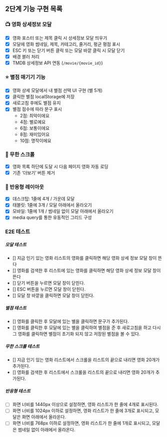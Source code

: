 ## 2단계 기능 구현 목록

### 📺 영화 상세정보 모달

- [x] 영화 포스터 또는 제목 클릭 시 상세정보 모달 띄우기
- [x] 모달에 영화 썸네일, 제목, 카테고리, 줄거리, 평균 평점 표시
- [x] ESC 키 또는 닫기 버튼 클릭 또는 모달 바깥 클릭 시 모달 닫기
- [x] 배경 블러 처리
- [x] TMDB 상세정보 API 연동 (`/movie/{movie_id}`)

### ⭐️ 별점 매기기 기능

- [x] 영화 상세 모달에서 내 별점 선택 UI 구현 (별 5개)
- [x] 클릭한 별점 localStorage에 저장
- [x] 새로고침 후에도 별점 유지
- [x] 별점 점수에 따라 문구 표시
  - 2점: 최악이에요
  - 4점: 별로예요
  - 6점: 보통이에요
  - 8점: 재미있어요
  - 10점: 명작이에요

### 🔁 무한 스크롤

- [x] 영화 목록 하단에 도달 시 다음 페이지 영화 자동 로딩
- [x] 기존 ‘더보기’ 버튼 제거

### 📐 반응형 레이아웃

- [x] 데스크탑: 1줄에 4개 / 가운데 모달
- [x] 태블릿: 1줄에 3개 / 모달 아래에서 올라오기
- [x] 모바일: 1줄에 1개 / 썸네일 없이 모달 아래에서 올라오기
- [x] media query를 통한 유동적인 그리드 구성

### E2E 테스트
##### 모달 테스트
- [] 지금 인기 있는 영화 리스트의 영화를 클릭하면 해당 영화 상세 정보 모달 창이 뜬다
- [] 영화를 검색한 후 리스트에 있는 영화를 클릭하면 해당 영화 상세 정보 모달 창이 뜬다
- [] 닫기 버튼을 누르면 모달 창이 닫힌다.
- [] ESC 버튼을 누르면 모달 창이 닫힌다.
- [] 모달 창 바깥을 클릭하면 모달 창이 닫힌다.
##### 별점 테스트
- [] 영화를 클릭한 후 모달에 있는 별을 클릭하면 문구가 추가된다.
- [] 영화를 클릭한 후 모달에 있는 별을 클릭하여 별점을 준 후 새로고침을 하고 다시 그 영화를 클릭하면 별점이 초기화 되지 않고 저장된 별점을 볼 수 있다.
#####  무한 스크롤 테스트
- [] 지금 인기 있는 영화 리스트에서 스크롤을 리스트의 끝으로 내리면 영화 20개가 추가된다.
- [] 영화를 검색한 후 리스트에서 스크롤을 리스트의 끝으로 내리면 영화 20개가 추가된다.
##### 반응형 테스트
- [ ] 화면 너비를 1440px 이상으로 설정하면, 영화 리스트가 한 줄에 4개로 표시된다.
- [ ] 화면 너비를 1024px 이하로 설정하면, 영화 리스트가 한 줄에 3개로 표시되고, 모달은 화면 아래에서 올라온다.
- [ ] 화면 너비를 768px 이하로 설정하면, 영화 리스트가 한 줄에 1개로 표시되고, 모달은 썸네일 없이 아래에서 올라온다.
